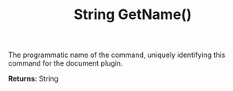 ﻿---
uid: crmscript_ref_NSCommandInfo_GetName
title: String GetName()
intellisense: NSCommandInfo.GetName
keywords: NSCommandInfo, GetName
so.topic: reference
---

The programmatic name of the command, uniquely identifying this command for the document plugin.

**Returns:** String


